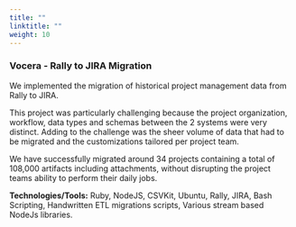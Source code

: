 ```yaml
---
title: ""
linktitle: ""
weight: 10
---
```


### Vocera - Rally to JIRA Migration

We implemented the migration of historical project management data from Rally to JIRA. 

This project was particularly challenging because the project organization, workflow, data types and schemas between the 2 systems were very distinct. Adding to the challenge was the sheer volume of data that had to be migrated and the customizations tailored per project team.

We have successfully migrated around 34 projects containing a total of 108,000 artifacts including attachments, without disrupting the project teams ability to perform their daily jobs.

**Technologies/Tools:** Ruby, NodeJS, CSVKit, Ubuntu, Rally, JIRA, Bash Scripting, Handwritten ETL migrations scripts, Various stream based NodeJs libraries.